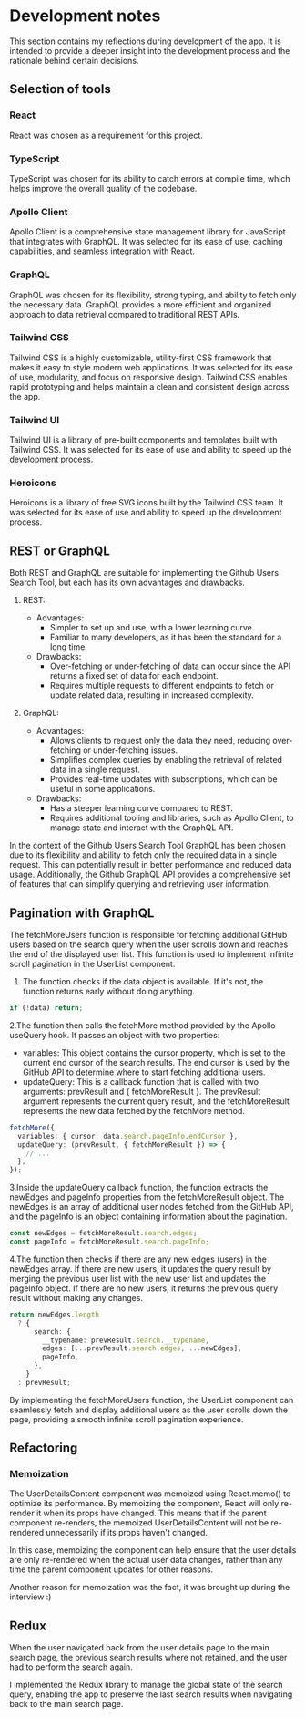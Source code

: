 # Development notes
This section contains my reflections during development of the app. It is intended to provide a deeper insight into the development process and the rationale behind certain decisions.

## Selection of tools
### React
React was chosen as a requirement for this project.

### TypeScript
TypeScript was chosen for its ability to catch errors at compile time, which helps improve the overall quality of the codebase.

### Apollo Client
Apollo Client is a comprehensive state management library for JavaScript that integrates with GraphQL. It was selected for its ease of use, caching capabilities, and seamless integration with React.

### GraphQL
GraphQL was chosen for its flexibility, strong typing, and ability to fetch only the necessary data. GraphQL provides a more efficient and organized approach to data retrieval compared to traditional REST APIs.

### Tailwind CSS
Tailwind CSS is a highly customizable, utility-first CSS framework that makes it easy to style modern web applications. It was selected for its ease of use, modularity, and focus on responsive design. Tailwind CSS enables rapid prototyping and helps maintain a clean and consistent design across the app.

### Tailwind UI
Tailwind UI is a library of pre-built components and templates built with Tailwind CSS. It was selected for its ease of use and ability to speed up the development process.

### Heroicons
Heroicons is a library of free SVG icons built by the Tailwind CSS team. It was selected for its ease of use and ability to speed up the development process.


## REST or GraphQL
Both REST and GraphQL are suitable for implementing the Github Users Search Tool, but each has its own advantages and drawbacks.

1. REST:
    - Advantages:
        - Simpler to set up and use, with a lower learning curve.
        - Familiar to many developers, as it has been the standard for a long time.
    - Drawbacks:
        - Over-fetching or under-fetching of data can occur since the API returns a fixed set of data for each endpoint.
        - Requires multiple requests to different endpoints to fetch or update related data, resulting in increased complexity.

2. GraphQL:
    - Advantages:
        - Allows clients to request only the data they need, reducing over-fetching or under-fetching issues.
        - Simplifies complex queries by enabling the retrieval of related data in a single request.
        - Provides real-time updates with subscriptions, which can be useful in some applications.
    - Drawbacks:
        - Has a steeper learning curve compared to REST.
        - Requires additional tooling and libraries, such as Apollo Client, to manage state and interact with the GraphQL API.

In the context of the Github Users Search Tool GraphQL has been chosen due to its flexibility and ability to fetch only the required data in a single request. This can potentially result in better performance and reduced data usage. Additionally, the Github GraphQL API provides a comprehensive set of features that can simplify querying and retrieving user information.

## Pagination with GraphQL
The fetchMoreUsers function is responsible for fetching additional GitHub users based on the search query when the user scrolls down and reaches the end of the displayed user list. This function is used to implement infinite scroll pagination in the UserList component.

1. The function checks if the data object is available. If it's not, the function returns early without doing anything.
```typescript
if (!data) return;
```

2.The function then calls the fetchMore method provided by the Apollo useQuery hook. It passes an object with two properties:
- variables: This object contains the cursor property, which is set to the current end cursor of the search results. The end cursor is used by the GitHub API to determine where to start fetching additional users.
- updateQuery: This is a callback function that is called with two arguments: prevResult and { fetchMoreResult }. The prevResult argument represents the current query result, and the fetchMoreResult represents the new data fetched by the fetchMore method.
```typescript
fetchMore({
  variables: { cursor: data.search.pageInfo.endCursor },
  updateQuery: (prevResult, { fetchMoreResult }) => {
    // ...
  },
});
```

3.Inside the updateQuery callback function, the function extracts the newEdges and pageInfo properties from the fetchMoreResult object. The newEdges is an array of additional user nodes fetched from the GitHub API, and the pageInfo is an object containing information about the pagination.
```typescript
const newEdges = fetchMoreResult.search.edges;
const pageInfo = fetchMoreResult.search.pageInfo;
```

4.The function then checks if there are any new edges (users) in the newEdges array. If there are new users, it updates the query result by merging the previous user list with the new user list and updates the pageInfo object. If there are no new users, it returns the previous query result without making any changes.
```typescript
return newEdges.length
  ? {
      search: {
        __typename: prevResult.search.__typename,
        edges: [...prevResult.search.edges, ...newEdges],
        pageInfo,
      },
    }
  : prevResult;
```
By implementing the fetchMoreUsers function, the UserList component can seamlessly fetch and display additional users as the user scrolls down the page, providing a smooth infinite scroll pagination experience.

## Refactoring

### Memoization
The UserDetailsContent component was memoized using React.memo() to optimize its performance. By memoizing the component, React will only re-render it when its props have changed. This means that if the parent component re-renders, the memoized UserDetailsContent will not be re-rendered unnecessarily if its props haven't changed.

In this case, memoizing the component can help ensure that the user details are only re-rendered when the actual user data changes, rather than any time the parent component updates for other reasons.

Another reason for memoization was the fact, it was brought up during the interview :)

## Redux

When the user navigated back from the user details page to the main search page, the previous search results where not retained, and the user had to perform the search again.

I implemented the Redux library to manage the global state of the search query, enabling the app to preserve the last search results when navigating back to the main search page.